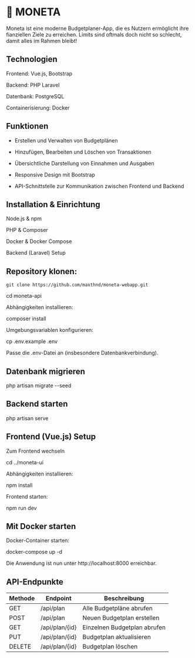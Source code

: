 <h1>💸 MONETA</h1>

Moneta ist eine moderne Budgetplaner-App, die es Nutzern ermöglicht ihre fianziellen Ziele zu erreichen. Limits sind oftmals doch nicht so schlecht, damit alles im Rahmen bleibt!

<h2>Technologien</h2>

Frontend: Vue.js, Bootstrap

Backend: PHP Laravel

Datenbank: PostgreSQL

Containerisierung: Docker

<h2>Funktionen</h2>

- Erstellen und Verwalten von Budgetplänen

- Hinzufügen, Bearbeiten und Löschen von Transaktionen

- Übersichtliche Darstellung von Einnahmen und Ausgaben

- Responsive Design mit Bootstrap

- API-Schnittstelle zur Kommunikation zwischen Frontend und Backend

<h2>Installation & Einrichtung</h2>

Node.js & npm

PHP & Composer

Docker & Docker Compose

Backend (Laravel) Setup

<h2>Repository klonen:</h2>

```git clone https://github.com/maxthnd/moneta-webapp.git```

cd moneta-api

Abhängigkeiten installieren:

composer install

Umgebungsvariablen konfigurieren:

cp .env.example .env

Passe die .env-Datei an (insbesondere Datenbankverbindung).

<h2>Datenbank migrieren</h2>

php artisan migrate --seed

<h2>Backend starten</h2>

php artisan serve

<h2>Frontend (Vue.js) Setup</h2>

Zum Frontend wechseln

cd ../moneta-ui

Abhängigkeiten installieren:

npm install

Frontend starten:

npm run dev

<h2>Mit Docker starten</h2>

Docker-Container starten:

docker-compose up -d

Die Anwendung ist nun unter http://localhost:8000 erreichbar.

<h2>API-Endpunkte</h2>

| Methode | Endpoint          | Beschreibung                 |
| ------- | ----------------- | ---------------------------- |
| GET     | /api/plan      | Alle Budgetpläne abrufen     |
| POST    | /api/plan      | Neuen Budgetplan erstellen   |
| GET     | /api/plan/{id} | Einzelnen Budgetplan abrufen |
| PUT     | /api/plan/{id} | Budgetplan aktualisieren     |
| DELETE  | /api/plan/{id} | Budgetplan löschen           |

